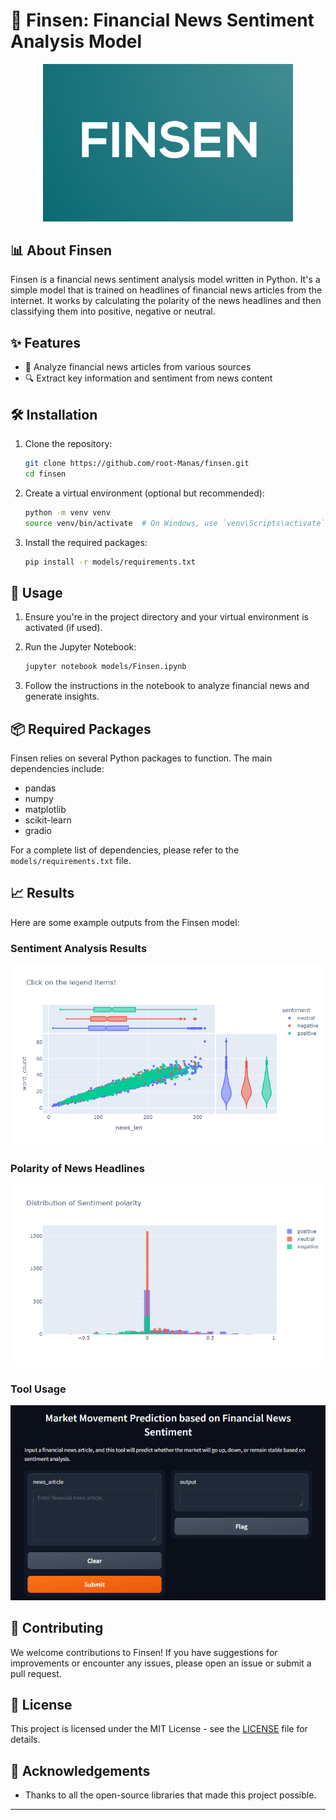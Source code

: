 # 🚀 Finsen: Financial News Sentiment Analysis Model

<p align="center">
  <img src="logo.png" alt="Finsen Logo" width="400">
</p>

## 📊 About Finsen

Finsen is a financial news sentiment analysis model written in Python.
It's a simple model that is trained on headlines of financial news articles from the internet. It works by calculating the polarity of the news headlines and then classifying them into positive, negative or neutral.

## ✨ Features

- 📰 Analyze financial news articles from various sources
- 🔍 Extract key information and sentiment from news content
  

## 🛠️ Installation

1. Clone the repository:
   ```bash
   git clone https://github.com/root-Manas/finsen.git
   cd finsen
   ```

2. Create a virtual environment (optional but recommended):
   ```bash
   python -m venv venv
   source venv/bin/activate  # On Windows, use `venv\Scripts\activate`
   ```

3. Install the required packages:
   ```bash
   pip install -r models/requirements.txt
   ```

## 🚀 Usage

1. Ensure you're in the project directory and your virtual environment is activated (if used).

2. Run the Jupyter Notebook:
   ```bash
   jupyter notebook models/Finsen.ipynb
   ```

3. Follow the instructions in the notebook to analyze financial news and generate insights.

## 📦 Required Packages

Finsen relies on several Python packages to function. The main dependencies include:

- pandas
- numpy
- matplotlib
- scikit-learn
- gradio

For a complete list of dependencies, please refer to the `models/requirements.txt` file.

## 📈 Results

Here are some example outputs from the Finsen model:

### Sentiment Analysis Results
![Sentiment Analysis](public/newplot.png)

### Polarity of News Headlines
![Word Cloud](public/barplot.png)

### Tool Usage
![Top Companies](public/inbound.png)

## 🤝 Contributing

We welcome contributions to Finsen! If you have suggestions for improvements or encounter any issues, please open an issue or submit a pull request.

## 📄 License

This project is licensed under the MIT License - see the [LICENSE](LICENSE) file for details.

## 🙏 Acknowledgements

- Thanks to all the open-source libraries that made this project possible.

---
